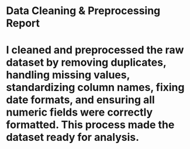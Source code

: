# Data Cleaning & Preprocessing Report

# I cleaned and preprocessed the raw dataset by removing duplicates, handling missing values, standardizing column names, fixing date formats, and ensuring all numeric fields were correctly formatted. This process made the dataset ready for analysis.



